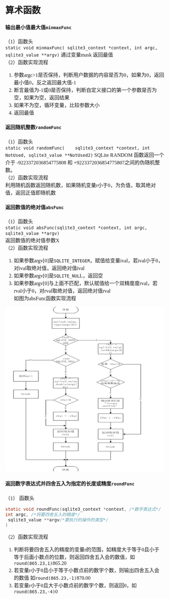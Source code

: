 # 算术函数
<font face="微软雅黑" size="3px">

#### 输出最小值最大值`minmaxFunc`  
（1）函数头  
`static void minmaxFunc( sqlite3_context *context, int argc, sqlite3_value **argv)`
通过变量mask 返回最值  
（2）函数实现流程  
1. 参数argc>1是否保持，判断用户数据的内容是否为0，如果为0，返回最小值0，反之返回最大值-1  
2. 断言最值为-1或0是否保持，判断自定义接口的第一个参数是否为空，如果为空，返回结果  
3. 如果不为空，循环变量，比较参数大小  
4. 返回最值 
   
#### 返回随机整数`randomFunc`  
（1）函数头  
`static void randomFunc(	sqlite3_context *context, int NotUsed, sqlite3_value **NotUsed2)`
SQLite RANDOM 函数返回一个介于 -9223372036854775808 和 +9223372036854775807之间的伪随机整数。  
（2）函数实现流程  
利用随机函数返回随机数，如果随机变量r小于0，为负值，取其绝对值，返回正值即随机数  
#### 返回数值的绝对值`absFunc`  
（1）函数头  
`static void absFunc(sqlite3_context *context, int argc, sqlite3_value **argv)`  
返回数值的绝对值参数X  
（2）函数实现流程  
1. 如果参数argv[0]是`SQLITE_INTEGER`，赋值给变量ival，若ival小于0，对ival取绝对值，返回绝对值ival  
2. 如果参数argv[0]是`SQLITE_NUL`L，返回空  
3. 如果参数argv[0]与上面不匹配，默认赋值给一个双精度度rval，若rval小于0，对rval取绝对值，返回绝对值rval  
如图为absFunc函数实现流程  
<img src='absFunc函数.jpg'> 

#### 返回数字表达式并四舍五入为指定的长度或精度`roundFunc`   
（1） 函数头 
```c
static void roundFunc(sqlite3_context *context, /*数字表达式*/
int argc, /*将要四舍五入的精度*/
 sqlite3_value **argv/*要执行的操作的类型*/
)
```
（2）函数实现流程  
1. 判断将要四舍五入的精度的变量r的范围，如精度大于等于0且小于等于后面小数点的位数，则返回四舍五入会的数值，如`round(865.23,1)`865.20  
2. 若变量r小于0且小于等于小数点前的数字个数，则输出四舍五入会的数值 如`round(865.23,-1)`870.00   
3. 若变量r小于0且大于小数点前的数字个数，则返回0，如`round(865.23,-4)`0  
